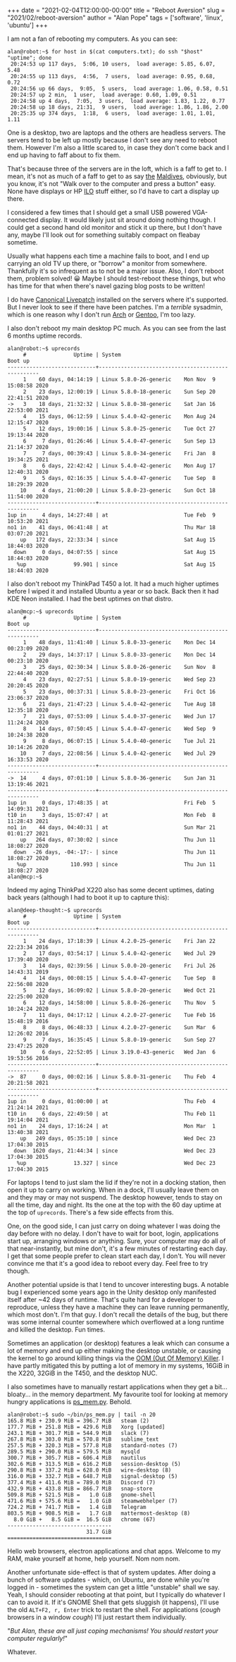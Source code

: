 +++
date = "2021-02-04T12:00:00-00:00"
title = "Reboot Aversion"
slug = "2021/02/reboot-aversion"
author = "Alan Pope"
tags = ['software', 'linux', 'ubuntu']
+++

I am not a fan of rebooting my computers. As you can see:

```shell
alan@robot:~$ for host in $(cat computers.txt); do ssh "$host" "uptime"; done
 20:24:53 up 117 days,  5:06, 10 users,  load average: 5.85, 6.07, 5.48
 20:24:55 up 113 days,  4:56,  7 users,  load average: 0.95, 0.68, 0.72
 20:24:56 up 66 days,  9:05,  5 users,  load average: 1.06, 0.58, 0.51
 20:24:57 up 2 min,  1 user,  load average: 0.60, 1.09, 0.51
 20:24:58 up 4 days,  7:05,  3 users,  load average: 1.83, 1.22, 0.77
 20:24:58 up 18 days, 21:31,  9 users,  load average: 1.86, 1.86, 2.00
 20:25:35 up 374 days,  1:18,  6 users,  load average: 1.01, 1.01, 1.11
```

One is a desktop, two are laptops and the others are headless servers. The servers tend to be left up mostly because I don't see any need to reboot them. However I'm also a little scared to, in case they don't come back and I end up having to faff about to fix them.

That's because three of the servers are in the loft, which is a faff to get to. I mean, it's not as much of a faff to get to as say [the](/blog/images/2021-02-04/maldives1.jpg) [Maldives](/blog/images/2021-02-04/maldives2.jpg), obviously, but you know, it's not "Walk over to the computer and press a button" easy. None have displays or HP [ILO](https://www.hpe.com/us/en/servers/integrated-lights-out-ilo.html) stuff either, so I'd have to cart a display up there.

I considered a few times that I should get a small USB powered VGA-connected display. It would likely just sit around doing nothing though. I could get a second hand old monitor and stick it up there, but I don't have any, maybe I'll look out for something suitably compact on fleabay sometime. 

Usually what happens each time a machine fails to boot, and I end up carrying an old TV up there, or "borrow" a monitor from somewhere. Thankfully it's so infrequent as to not be a major issue. Also, I don't reboot them, problem solved! 😀 Maybe I should test-reboot these things, but who has time for that when there's navel gazing blog posts to be written! 

I do have [Canonical Livepatch](https://ubuntu.com/security/livepatch) installed on the servers where it's supported. But I never look to see if there have been patches. I'm a *terrible* sysadmin, which is one reason why I don't run [Arch](https://twitter.com/archlinuxmemes/status/1286728740244819968) or [Gentoo](https://web.archive.org/web/20080830031318/http://funroll-loops.info/), I'm too lazy.

I also don't reboot my main desktop PC much. As you can see from the last 6 months uptime records.

```shell
alan@robot:~$ uprecords 
     #               Uptime | System                                     Boot up
----------------------------+---------------------------------------------------
     1    60 days, 04:14:19 | Linux 5.8.0-26-generic    Mon Nov  9 15:08:58 2020
     2    23 days, 12:00:19 | Linux 5.8.0-18-generic    Sun Sep 20 22:41:51 2020
->   3    18 days, 21:32:32 | Linux 5.8.0-38-generic    Sat Jan 16 22:53:00 2021
     4    15 days, 06:12:59 | Linux 5.4.0-42-generic    Mon Aug 24 12:15:47 2020
     5    12 days, 19:00:16 | Linux 5.8.0-25-generic    Tue Oct 27 19:13:44 2020
     6     7 days, 01:26:46 | Linux 5.4.0-47-generic    Sun Sep 13 21:14:37 2020
     7     7 days, 00:39:43 | Linux 5.8.0-34-generic    Fri Jan  8 19:34:25 2021
     8     6 days, 22:42:42 | Linux 5.4.0-42-generic    Mon Aug 17 12:40:31 2020
     9     5 days, 02:16:35 | Linux 5.4.0-47-generic    Tue Sep  8 18:29:39 2020
    10     4 days, 21:00:20 | Linux 5.8.0-23-generic    Sun Oct 18 11:54:00 2020
----------------------------+---------------------------------------------------
1up in     4 days, 14:27:48 | at                        Tue Feb  9 10:53:20 2021
no1 in    41 days, 06:41:48 | at                        Thu Mar 18 03:07:20 2021
    up   172 days, 22:33:34 | since                     Sat Aug 15 18:44:03 2020
  down     0 days, 04:07:55 | since                     Sat Aug 15 18:44:03 2020
   %up               99.901 | since                     Sat Aug 15 18:44:03 2020
```

I also don't reboot my ThinkPad T450 a lot. It had a much higher uptimes before I wiped it and installed Ubuntu a year or so back. Back then it had KDE Neon installed. I had the best uptimes on that distro.

```shell
alan@mcp:~$ uprecords
     #               Uptime | System                                     Boot up
----------------------------+---------------------------------------------------
     1    48 days, 11:41:40 | Linux 5.8.0-33-generic    Mon Dec 14 00:23:09 2020
     2    29 days, 14:37:17 | Linux 5.8.0-33-generic    Mon Dec 14 00:23:10 2020
     3    25 days, 02:30:34 | Linux 5.8.0-26-generic    Sun Nov  8 22:44:40 2020
     4    23 days, 02:27:51 | Linux 5.8.0-19-generic    Wed Sep 23 20:20:45 2020
     5    23 days, 00:37:31 | Linux 5.8.0-23-generic    Fri Oct 16 23:06:37 2020
     6    21 days, 21:47:23 | Linux 5.4.0-42-generic    Tue Aug 18 12:35:18 2020
     7    21 days, 07:53:09 | Linux 5.4.0-37-generic    Wed Jun 17 11:24:24 2020
     8    14 days, 07:50:45 | Linux 5.4.0-47-generic    Wed Sep  9 10:24:38 2020
     9     8 days, 06:07:15 | Linux 5.4.0-40-generic    Tue Jul 21 10:14:26 2020
    10     7 days, 22:08:56 | Linux 5.4.0-42-generic    Wed Jul 29 16:33:53 2020
----------------------------+---------------------------------------------------
->  14     4 days, 07:01:10 | Linux 5.8.0-36-generic    Sun Jan 31 13:19:46 2021
----------------------------+---------------------------------------------------
1up in     0 days, 17:48:35 | at                        Fri Feb  5 14:09:31 2021
t10 in     3 days, 15:07:47 | at                        Mon Feb  8 11:28:43 2021
no1 in    44 days, 04:40:31 | at                        Sun Mar 21 01:01:27 2021
    up   264 days, 07:30:02 | since                     Thu Jun 11 18:08:27 2020
  down  -26 days, -04:-17:- | since                     Thu Jun 11 18:08:27 2020
   %up              110.993 | since                     Thu Jun 11 18:08:27 2020
alan@mcp:~$ 

```

Indeed my aging ThinkPad X220 also has some decent uptimes, dating back years (although I had to boot it up to capture this):

```shell
alan@deep-thought:~$ uprecords
     #               Uptime | System                                     Boot up
----------------------------+---------------------------------------------------
     1    24 days, 17:18:39 | Linux 4.2.0-25-generic    Fri Jan 22 22:23:34 2016
     2    17 days, 03:54:17 | Linux 5.4.0-42-generic    Wed Jul 29 17:39:40 2020
     3    14 days, 02:39:56 | Linux 5.0.0-20-generic    Fri Jul 26 14:43:31 2019
     4    14 days, 00:08:15 | Linux 5.4.0-47-generic    Tue Sep  8 22:56:08 2020
     5    12 days, 16:09:02 | Linux 5.8.0-20-generic    Wed Oct 21 22:25:00 2020
     6    12 days, 14:58:00 | Linux 5.8.0-26-generic    Thu Nov  5 10:24:24 2020
     7    11 days, 04:17:12 | Linux 4.2.0-27-generic    Tue Feb 16 15:48:19 2016
     8     8 days, 06:48:33 | Linux 4.2.0-27-generic    Sun Mar  6 12:26:02 2016
     9     7 days, 16:35:45 | Linux 5.8.0-19-generic    Sun Sep 27 23:47:25 2020
    10     6 days, 22:52:05 | Linux 3.19.0-43-generic   Wed Jan  6 19:53:56 2016
----------------------------+---------------------------------------------------
->  87     0 days, 00:02:16 | Linux 5.8.0-31-generic    Thu Feb  4 20:21:58 2021
----------------------------+---------------------------------------------------
1up in     0 days, 01:00:00 | at                        Thu Feb  4 21:24:14 2021
t10 in     6 days, 22:49:50 | at                        Thu Feb 11 19:14:04 2021
no1 in    24 days, 17:16:24 | at                        Mon Mar  1 13:40:38 2021
    up   249 days, 05:35:10 | since                     Wed Dec 23 17:04:30 2015
  down  1620 days, 21:44:34 | since                     Wed Dec 23 17:04:30 2015
   %up               13.327 | since                     Wed Dec 23 17:04:30 2015

```

For laptops I tend to just slam the lid if they're not in a docking station, then open it up to carry on working. When in a dock, I'll usually leave them on and they may or may not suspend. The desktop however, tends to stay on all the time, day and night. Its the one at the top with the 60 day uptime at the top of `uprecords`. There's a few side effects from this. 

One, on the good side, I can just carry on doing whatever I was doing the day before with no delay. I don't have to wait for boot, login, applications start up, arranging windows or anything. Sure, your computer may do all of that near-instantly, but mine don't, it's a few minutes of restarting each day. I get that some people prefer to clean start each day, I don't. You will never convince me that it's a good idea to reboot every day. Feel free to try though.

Another potential upside is that I tend to uncover interesting bugs. A notable bug I experienced some years ago in the Unity desktop only manifested itself after ~42 days of runtime. That's quite hard for a developer to reproduce, unless they have a machine they can leave running permanently, which most don't. I'm that guy. I don't recall the details of the bug, but there was some internal counter somewhere which overflowed at a long runtime and killed the desktop. Fun times. 

Sometimes an application (or desktop) features a leak which can consume a lot of memory and end up either making the desktop unstable, or causing the kernel to go around killing things via the [OOM (Out Of Memory) Killer](https://www.kernel.org/doc/gorman/html/understand/understand016.html). I have partly mitigated this by putting a lot of memory in my systems, 16GiB in the X220, 32GiB in the T450, and the desktop NUC. 

I also sometimes have to manually restart applications when they get a bit... bloaty... in the memory department. My favourite tool for looking at memory hungry applications is [ps_mem.py](https://github.com/pixelb/ps_mem). Behold.

```shell
alan@robot:~$ sudo ~/bin/ps_mem.py | tail -n 20
165.8 MiB + 230.9 MiB = 396.7 MiB	steam (2)
177.7 MiB + 251.8 MiB = 429.6 MiB	Xorg [updated]
243.1 MiB + 301.7 MiB = 544.9 MiB	slack (7)
267.8 MiB + 303.0 MiB = 570.8 MiB	sublime_text
257.5 MiB + 320.3 MiB = 577.8 MiB	standard-notes (7)
289.5 MiB + 290.0 MiB = 579.5 MiB	mysqld
300.7 MiB + 305.7 MiB = 606.4 MiB	nautilus
302.6 MiB + 313.5 MiB = 616.2 MiB	session-desktop (5)
290.8 MiB + 337.2 MiB = 628.0 MiB	wire-desktop (8)
316.0 MiB + 332.7 MiB = 648.7 MiB	signal-desktop (5)
377.4 MiB + 411.6 MiB = 789.0 MiB	Discord (7)
432.9 MiB + 433.8 MiB = 866.7 MiB	snap-store
509.8 MiB + 521.5 MiB =   1.0 GiB	gnome-shell
471.6 MiB + 575.6 MiB =   1.0 GiB	steamwebhelper (7)
724.2 MiB + 741.7 MiB =   1.4 GiB	Telegram
803.5 MiB + 908.5 MiB =   1.7 GiB	mattermost-desktop (8)
  8.0 GiB +   8.5 GiB =  16.5 GiB	chrome (67)
---------------------------------
                         31.7 GiB
=================================
```

Hello web browsers, electron applications and chat apps. Welcome to my RAM, make yourself at home, help yourself. Nom nom nom.

Another unfortunate side-effect is that of system updates. After doing a bunch of software updates - which, on Ubuntu, are done while you're logged in - sometimes the system can get a little "unstable" shall we say. Yeah, I should consider rebooting at that point, but I typically do whatever I can to avoid it. If it's GNOME Shell that gets sluggish (it happens), I'll use the old `ALT+F2, r, Enter` trick to restart the shell. For applications (*cough* browsers in a window *cough*) I'll just restart them individually.

"*But Alan, these are all just coping mechanisms! You should restart your computer regularly!*"

Whatever.